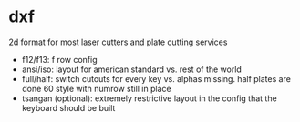 # dxf 
2d format for most laser cutters and plate cutting services 
- f12/f13: f row config
- ansi/iso: layout for american standard vs. rest of the world
- full/half: switch cutouts for every key vs. alphas missing. half plates are done 60 style with numrow still in place
- tsangan (optional): extremely restrictive layout in the config that the keyboard should be built 
